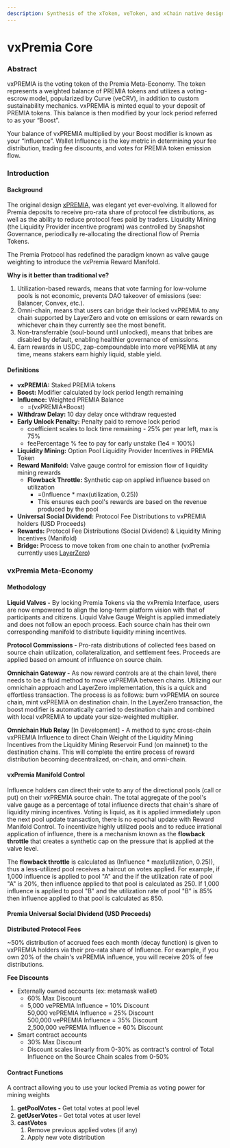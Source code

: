 ```yaml
---
description: Synthesis of the xToken, veToken, and xChain native design
---
```


# vxPremia Core

### Abstract <a href="#abstract" id="abstract"></a>

vxPREMIA is the voting token of the Premia Meta-Economy. The token represents a weighted balance of PREMIA tokens and utilizes a voting-escrow model, popularized by Curve (veCRV), in addition to custom sustainability mechanics. vxPREMIA is minted equal to your deposit of PREMIA tokens. This balance is then modified by your lock period referred to as your “Boost”.

Your balance of vxPREMIA multiplied by your Boost modifier is known as your “Influence”. Wallet Influence is the key metric in determining your fee distribution, trading fee discounts, and votes for PREMIA token emission flow.

### Introduction <a href="#introduction" id="introduction"></a>

#### Background <a href="#background" id="background"></a>

The original design [xPREMIA](../../archive/archive-deprecated/depr-premia-staking-earn-protocol-fees-w-xpremia.md), was elegant yet ever-evolving. It allowed for Premia deposits to receive pro-rata share of protocol fee distributions, as well as the ability to reduce protocol fees paid by traders. Liquidity Mining (the Liquidity Provider incentive program) was controlled by Snapshot Governance, periodically re-allocating the directional flow of Premia Tokens.

The Premia Protocol has redefined the paradigm known as valve gauge weighting to introduce the vxPremia Reward Manifold.

**Why is it better than traditional ve?**

1. Utilization-based rewards, means that vote farming for low-volume pools is not economic, prevents DAO takeover of emissions (see: Balancer, Convex, etc.).
2. Omni-chain, means that users can bridge their locked vxPREMIA to any chain supported by LayerZero and vote on emissions or earn rewards on whichever chain they currently see the most benefit.
3. Non-transferrable (soul-bound until unlocked), means that bribes are disabled by default, enabling healthier governance of emissions.
4. Earn rewards in USDC, zap-compoundable into more vePREMIA at any time, means stakers earn highly liquid, stable yield.

#### Definitions <a href="#definitions" id="definitions"></a>

* **vxPREMIA:** Staked PREMIA tokens
* **Boost:** Modifier calculated by lock period length remaining
* **Influence:** Weighted PREMIA Balance&#x20;
  * \=(vxPREMIA\*Boost)
* **Withdraw Delay:** 10 day delay once withdraw requested
* **Early Unlock Penalty:** Penalty paid to remove lock period&#x20;
  * coefficient scales to lock time remaining - 25% per year left, max is 75%
  * feePercentage % fee to pay for early unstake (1e4 = 100%)
* **Liquidity Mining:** Option Pool Liquidity Provider Incentives in PREMIA Token
* **Reward Manifold:** Valve gauge control for emission flow of liquidity mining rewards
  * **Flowback Throttle:** Synthetic cap on applied influence based on utilization&#x20;
    * \=(Influence \* max(utilization, 0.25))
    * This ensures each pool's rewards are based on the revenue produced by the pool
* **Universal Social Dividend:** Protocol Fee Distributions to vxPREMIA holders (USD Proceeds)&#x20;
* **Rewards:** Protocol Fee Distributions (Social Dividend) & Liquidity Mining Incentives (Manifold)
* **Bridge:** Process to move token from one chain to another (vxPremia currently uses [LayerZero](https://layerzero.network/))

### vxPremia Meta-Economy <a href="#usage" id="usage"></a>

#### Methodology <a href="#methodology" id="methodology"></a>

**Liquid Valves -** By locking Premia Tokens via the vxPremia Interface, users are now empowered to align the long-term platform vision with that of participants and citizens.  Liquid Valve Gauge Weight is applied immediately and does not follow an epoch process.  Each source chain has their own corresponding manifold to distribute liquidity mining incentives.

**Protocol Commissions -** Pro-rata distributions of collected fees based on source chain utilization, collateralization, and settlement fees.  Proceeds are applied based on amount of influence on source chain.

**Omnichain Gateway -** As now reward controls are at the chain level, there needs to be a fluid method to move vxPREMIA between chains.  Utilizing our omnichain approach and LayerZero implementation, this is a quick and effortless transaction.  The process is as follows: burn vxPREMIA on source chain, mint vxPREMIA on destination chain. In the LayerZero transaction, the boost modifier is automatically carried to destination chain and combined with local vxPREMIA to update your size-weighted multiplier.&#x20;

**Omnichain Hub Relay** \[In Development] **-** A method to sync cross-chain vxPREMIA Influence to direct Chain Weight of the Liquidity Mining Incentives from the Liquidity Mining Reservoir Fund (on mainnet) to the destination chains. This will complete the entire process of reward distribution becoming decentralized, on-chain, and omni-chain.&#x20;

#### **vxPremia Manifold Control**

Influence holders can direct their vote to any of the directional pools (call or put) on their vxPREMIA source chain.  The total aggregate of the pool's valve gauge as a percentage of total influence directs that chain's share of liquidity mining incentives.  Voting is liquid, as it is applied immediately upon the next pool update transaction, there is no epochal update with Reward Manifold Control.  To incentivize highly utilized pools and to reduce irrational application of influence, there is a mechanism known as the **flowback throttle** that creates a synthetic cap on the pressure that is applied at the valve level.&#x20;

The **flowback throttle** is calculated as (Influence \* max(utilization, 0.25)), thus a less-utilized pool receives a haircut on votes applied.  For example, if 1,000 influence is applied to pool "A" and the if the utilization rate of pool "A" is 20%, then influence applied to that pool is calculated as 250.  If 1,000 influence is applied to pool "B" and the utilization rate of pool "B" is 85% then influence applied to that pool is calculated as 850.

#### **Premia Universal Social Dividend (USD Proceeds)**

**Distributed Protocol Fees**

\~50% distribution of accrued fees each month (decay function) is given to vxPREMIA holders via their pro-rata share of Influence. For example, if you own 20% of the chain's vxPREMIA influence, you will receive 20% of fee distributions.

**Fee Discounts**

* Externally owned accounts (ex: metamask wallet)
  * 60% Max Discount
  * 5,000 vePREMIA Influence = 10% Discount\
    50,000 vePREMIA Influence = 25% Discount\
    500,000 vePREMIA Influence = 35% Discount\
    2,500,000 vePREMIA Influence = 60% Discount
* Smart contract accounts
  * 30% Max Discount
  * Discount scales linearly from 0-30% as contract's control of Total Influence on the Source Chain scales from 0-50%

#### Contract Functions <a href="#contract-functions" id="contract-functions"></a>

A contract allowing you to use your locked Premia as voting power for mining weights

1. **getPoolVotes -** Get total votes at pool level
2. **getUserVotes -** Get total votes at user level
3. **castVotes**
   1. Remove previous applied votes (if any)
   2. Apply new vote distribution

